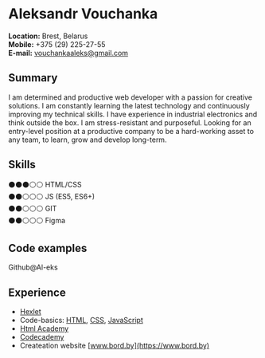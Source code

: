 # **Aleksandr Vouchanka**

**Location:** Brest, Belarus  
**Mobile:** +375 (29) 225-27-55  
**E-mail:** [vouchankaaleks@gmail.com](mailto:vouchankaaleks@gmail.com)
## **Summary**

I am determined and productive web developer with a passion for creative solutions. I am constantly learning the latest technology and continuously improving my technical skills. I have experience in industrial electronics and think outside the box. I am stress-resistant and purposeful. Looking for an entry-level position at a productive company to be a hard-working asset to any team, to learn, grow and develop long-term.

## **Skills**

⚫⚫⚫⚪⚪ HTML/CSS  
⚫⚫⚪⚪⚪ JS (ES5, ES6+)  
⚫⚫⚪⚪⚪ GIT  
⚫⚫⚪⚪⚪ Figma  

## **Code examples**

Github@Al-eks

## **Experience**

- [Hexlet](https://ru.hexlet.io/u/al-eks "Studying")
- Code-basics: [HTML](https://ru.code-basics.com/languages/html "Completed"), [CSS](https://ru.code-basics.com/languages/css "Completed"), [JavaScript](https://ru.code-basics.com/languages/javascript "Completed")
- [Html Academy](https://htmlacademy.ru/profile/id1565043/achievements "Completed")
- [Codecademy](https://www.codecademy.com/profiles/Al-eks "Completed")
- Createation website [www.bord.by](https://www.bord.by)